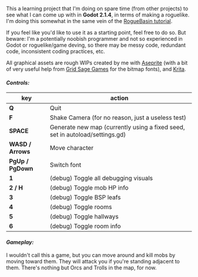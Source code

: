 This a learning project that I'm doing on spare time (from other projects) to see what I can come up with in **Godot 2.1.4**, in terms of making a roguelike. I'm doing this somewhat in the same vein of the [RogueBasin tutorial](http://www.roguebasin.com/index.php?title=Complete_Roguelike_Tutorial,_using_python%2Blibtcod&oldid=42760).

If you feel like you'd like to use it as a starting point, feel free to do so. But beware: I'm a potentially noobish programmer and not so experienced in Godot or roguelike/game deving, so there may be messy code, redundant code, inconsistent coding practices, etc.

All graphical assets are rough WIPs created by me with [Aseprite](https://www.aseprite.org/) (with a bit of very useful help from [Grid Sage Games](http://www.gridsagegames.com/blog/2014/09/font-creation/) for the bitmap fonts), and [Krita](https://krita.org/en/).


#### **_Controls:_**
|key 				| action|
|---|---|
|**Q**				| Quit
|**F**				| Shake Camera (for no reason, just a useless test)
|**SPACE**			| Generate new map (currently using a fixed seed, set in autoload/settings.gd)
|**WASD / Arrows**	| Move character
|**PgUp / PgDown**	| Switch font
|**1**				| (debug) Toggle all debugging visuals 
|**2 / H**			| (debug) Toggle mob HP info 
|**3** 	 			| (debug) Toggle BSP leafs 
|**4** 	 			| (debug) Toggle rooms 
|**5**				| (debug) Toggle hallways 
|**6**				| (debug) Toggle room info 


#### **_Gameplay:_**
I wouldn't call this a game, but you can move around and kill mobs by moving toward them. They will attack you if you're standing adjacent to them. There's nothing but Orcs and Trolls in the map, for now.
